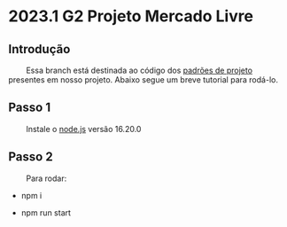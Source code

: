 # 2023.1 G2 Projeto Mercado Livre

## Introdução

&emsp;&emsp; Essa branch está destinada ao código dos [padrões de projeto](https://github.com/UnBArqDsw2023-1/2023.1_G2_ProjetoMercadoLivre/tree/main/docs/PadroesDeProjeto) presentes em nosso projeto. Abaixo segue um breve tutorial para rodá-lo.

## Passo 1

&emsp;&emsp; Instale o [node.js](https://kinsta.com/pt/blog/como-instalar-o-node-js/) versão 16.20.0

## Passo 2

&emsp;&emsp; Para rodar:

- npm i

- npm run start
